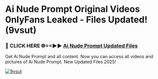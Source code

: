 # Ai Nude Prompt Original Videos 0nlyFans Leaked - Files Updated! (9vsut)

<h3>🔴 CLICK HERE 🌐==►► <a href="https://tinyurl.com/4mcuefdz" rel="nofollow">Ai Nude Prompt Updated Files</a></h3>

Get Ai Nude Prompt and all content. Now you can access all videos and pictures of Ai Nude Prompt. New Updated Files 2025!

[![9vsut](https://i.imgur.com/StAQSOY.gif)](https://tinyurl.com/4mcuefdz)
